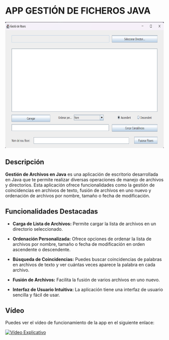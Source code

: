 # APP GESTIÓN DE FICHEROS JAVA

<img src="https://github.com/LaClCr/Gesti-nFicheros_JAVA/blob/cb78882b277e08719eab558208607fd2b7d3a47b/capturaJavaFitxers.png" width='650' height='400'>

## Descripción

**Gestión de Archivos en Java** es una aplicación de escritorio desarrollada en Java que te permite realizar diversas operaciones de manejo de archivos y directorios. Esta aplicación ofrece funcionalidades como la gestión de coincidencias en archivos de texto, fusión de archivos en uno nuevo y ordenación de archivos por nombre, tamaño o fecha de modificación.

## Funcionalidades Destacadas

- **Carga de Lista de Archivos:** Permite cargar la lista de archivos en un directorio seleccionado.

- **Ordenación Personalizada:** Ofrece opciones de ordenar la lista de archivos por nombre, tamaño o fecha de modificación en orden ascendente o descendente.

- **Búsqueda de Coincidencias:** Puedes buscar coincidencias de palabras en archivos de texto y ver cuántas veces aparece la palabra en cada archivo.

- **Fusión de Archivos:** Facilita la fusión de varios archivos en uno nuevo.

- **Interfaz de Usuario Intuitiva:** La aplicación tiene una interfaz de usuario sencilla y fácil de usar.

## Vídeo 

Puedes ver el vídeo de funcionamiento de la app en el siguiente enlace:

[![Vídeo Explicativo](https://www.youtube.com/watch?v=C5QNoJ00ZDw&t=29s)](https://www.youtube.com/watch?v=C5QNoJ00ZDw&t=29s)

